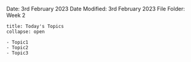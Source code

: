 Date: 3rd February 2023
Date Modified: 3rd February 2023
File Folder: Week 2

```ad-abstract
title: Today's Topics
collapse: open

- Topic1
- Topic2
- Topic3

```


